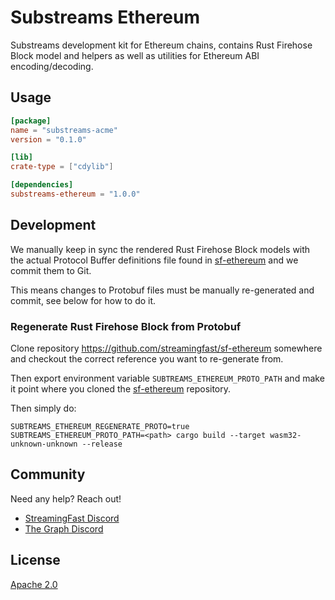 # Substreams Ethereum

Substreams development kit for Ethereum chains, contains Rust Firehose Block model and helpers as well as utilities for Ethereum ABI encoding/decoding.

## Usage

```toml
[package]
name = "substreams-acme"
version = "0.1.0"

[lib]
crate-type = ["cdylib"]

[dependencies]
substreams-ethereum = "1.0.0"
```



## Development

We manually keep in sync the rendered Rust Firehose Block models with the actual Protocol Buffer definitions file found in [sf-ethereum](https://github.com/streamingfast/sf-ethereum/tree/develop/proto) and we commit them to Git.

This means changes to Protobuf files must be manually re-generated and commit, see below for how to do it.

### Regenerate Rust Firehose Block from Protobuf

Clone repository https://github.com/streamingfast/sf-ethereum somewhere and checkout the correct
reference you want to re-generate from.

Then export environment variable `SUBTREAMS_ETHEREUM_PROTO_PATH` and make it point where you cloned
the [sf-ethereum](https://github.com/streamingfast/sf-ethereum) repository.

Then simply do:

```
SUBTREAMS_ETHEREUM_REGENERATE_PROTO=true SUBTREAMS_ETHEREUM_PROTO_PATH=<path> cargo build --target wasm32-unknown-unknown --release
```

## Community

Need any help? Reach out!

* [StreamingFast Discord](https://discord.gg/jZwqxJAvRs)
* [The Graph Discord](https://discord.gg/vtvv7FP)

## License

[Apache 2.0](LICENSE)
